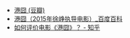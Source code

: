 - [港囧 (豆瓣)](https://movie.douban.com/subject/25710912/)
- [港囧（2015年徐峥执导电影）_百度百科](https://baike.baidu.com/item/%E6%B8%AF%E5%9B%A7/9722595)
- [如何评价电影《港囧》？ - 知乎](https://www.zhihu.com/question/29068221)
